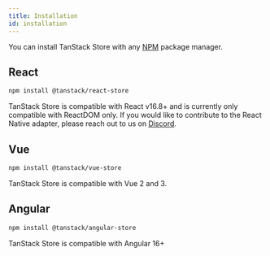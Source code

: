 ```yaml
---
title: Installation
id: installation
---
```


You can install TanStack Store with any [NPM](https://npmjs.com) package manager.

## React

```sh
npm install @tanstack/react-store
```

TanStack Store is compatible with React v16.8+ and is currently only compatible with ReactDOM only. If you would like to contribute to the React Native adapter, please reach out to us on [Discord](https://tlinz.com/discord).

## Vue

```sh
npm install @tanstack/vue-store
```

TanStack Store is compatible with Vue 2 and 3.

## Angular

```sh
npm install @tanstack/angular-store
```

TanStack Store is compatible with Angular 16+
